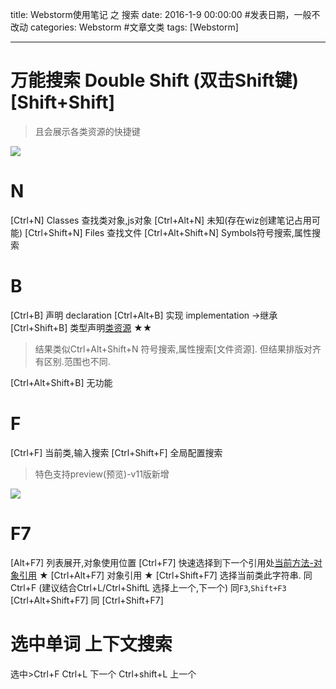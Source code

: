 title: Webstorm使用笔记 之 搜索
date: 2016-1-9 00:00:00 #发表日期，一般不改动
categories: Webstorm #文章文类
tags: [Webstorm]

---
# 万能搜索 Double Shift (双击Shift键)[Shift+Shift]
> 且会展示各类资源的快捷键

![](http://7xnbs3.com1.z0.glb.clouddn.com/16-2-23/95893666.jpg)
<!--
-->

# N
[Ctrl+N]                  Classes 查找类对象,js对象
[Ctrl+Alt+N]         未知(存在wiz创建笔记占用可能)
[Ctrl+Shift+N]        Files 查找文件 
[Ctrl+Alt+Shift+N] Symbols符号搜索,属性搜索 

# B
[Ctrl+B]            声明 declaration
[Ctrl+Alt+B]     实现 implementation ->继承
[Ctrl+Shift+B]  类型声明[类资源](引用?) ★★
> 结果类似Ctrl+Alt+Shift+N 符号搜索,属性搜索[文件资源]. 但结果排版对齐有区别.范围也不同.



[Ctrl+Alt+Shift+B]    无功能

# F
[Ctrl+F]            当前类,输入搜索
[Ctrl+Shift+F]  全局配置搜索
> 特色支持preview(预览)-v11版新增

![](http://7xnbs3.com1.z0.glb.clouddn.com/16-2-23/74796693.jpg)
<!--
-->

# F7
[Alt+F7]             列表展开,对象使用位置
[Ctrl+F7]            快速选择到下一个引用处[当前方法-对象引用](参数) ★
[Ctrl+Alt+F7]     对象引用 ★
[Ctrl+Shift+F7]    选择当前类此字符串. 同 Ctrl+F (建议结合Ctrl+L/Ctrl+ShiftL 选择上一个,下一个)  同`F3`,`Shift+F3`
[Ctrl+Alt+Shift+F7] 同 [Ctrl+Shift+F7]


# 选中单词 上下文搜索
选中>Ctrl+F
Ctrl+L 下一个
Ctrl+shift+L 上一个

<!-- more -->
